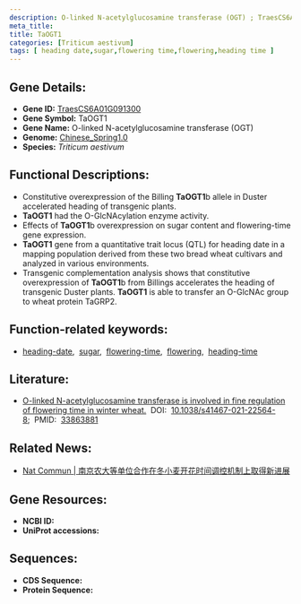 ```yaml
---
description: O-linked N-acetylglucosamine transferase (OGT) ; TraesCS6A01G091300 ; Triticum aestivum
meta_title:
title: TaOGT1
categories: [Triticum aestivum]
tags: [ heading date,sugar,flowering time,flowering,heading time ]
---
```


## Gene Details:
- **Gene ID:**	[TraesCS6A01G091300](https://ensembl.gramene.org/Triticum_aestivum/Gene/Summary?g=TraesCS6A01G091300)
- **Gene Symbol:** TaOGT1
- **Gene Name:** O-linked N-acetylglucosamine transferase (OGT)
- **Genome:** [Chinese_Spring1.0](https://ensembl.gramene.org/Triticum_aestivum/Info/Index)
- **Species:** *Triticum aestivum*

## Functional Descriptions:
   - Constitutive overexpression of the Billing **TaOGT1**b allele in Duster accelerated heading of transgenic plants.
   - **TaOGT1** had the O-GlcNAcylation enzyme activity.
   - Effects of **TaOGT1**b overexpression on sugar content and flowering-time gene expression.
   - **TaOGT1** gene from a quantitative trait locus (QTL) for heading date in a mapping population derived from these two bread wheat cultivars and analyzed in various environments.
   - Transgenic complementation analysis shows that constitutive overexpression of **TaOGT1**b from Billings accelerates the heading of transgenic Duster plants. **TaOGT1** is able to transfer an O-GlcNAc group to wheat protein TaGRP2.

## Function-related keywords:
   - [heading-date](/tags/heading-date/),&nbsp;&nbsp;[sugar](/tags/sugar/),&nbsp;&nbsp;[flowering-time](/tags/flowering-time/),&nbsp;&nbsp;[flowering](/tags/flowering/),&nbsp;&nbsp;[heading-time](/tags/heading-time/)

## Literature:
   - [O-linked N-acetylglucosamine transferase is involved in fine regulation of flowering time in winter wheat.]( https://www.nature.com/articles/s41467-021-22564-8)&nbsp;&nbsp;DOI:&nbsp;&nbsp;[10.1038/s41467-021-22564-8](https://www.nature.com/articles/s41467-021-22564-8);&nbsp;&nbsp;PMID:&nbsp;&nbsp;[33863881](https://pubmed.ncbi.nlm.nih.gov/33863881/)

## Related News:
   - [Nat Commun | 南京农大等单位合作在冬小麦开花时间调控机制上取得新进展](https://mp.weixin.qq.com/s?__biz=Mzg3MDEwNDEyMg==&mid=2247508640&idx=3&sn=95ce8c8fa715c0e54f2aff4709bc7bcd&chksm=ce900ff5f9e786e3af6f0fb3fbebde62f7f3fdb201ea5bcc9db886f024bd2cad9d84024f43e7&scene=27#wechat_redirect)

## Gene Resources:
- **NCBI ID:**  [](https://www.ncbi.nlm.nih.gov/gene/?term=)
- **UniProt accessions:** [](https://www.uniprot.org/uniprotkb//entry)



## Sequences:
- **CDS Sequence:**
- **Protein Sequence:**
